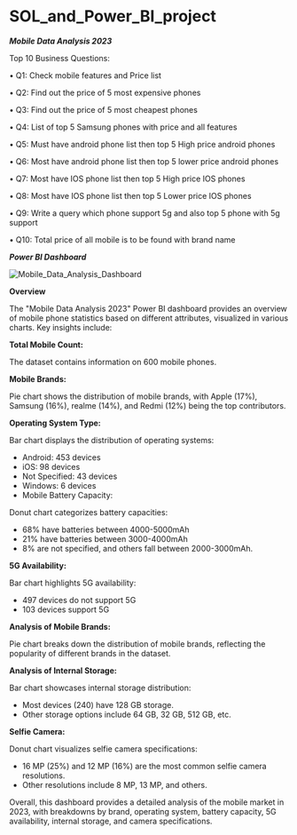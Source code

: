 # SOL_and_Power_BI_project
***Mobile Data Analysis 2023***

Top 10 Business Questions:

• Q1: Check mobile features and Price list

• Q2: Find out the price of 5 most expensive phones

• Q3: Find out the price of 5 most cheapest phones

• Q4: List of top 5 Samsung phones with price and all features

• Q5: Must have android phone list then top 5 High price android phones

• Q6: Most have android phone list then top 5 lower price android phones

• Q7: Most have IOS phone list then top 5 High price IOS phones

• Q8: Most have IOS phone list then top 5 Lower price IOS phones

• Q9: Write a query which phone support 5g and also top 5 phone with 5g support

• Q10: Total price of all mobile is to be found with brand name


***Power BI Dashboard***

![Mobile_Data_Analysis_Dashboard](https://github.com/user-attachments/assets/0f441846-7b3c-4100-af80-45ad0243fcc6)

**Overview**

The "Mobile Data Analysis 2023" Power BI dashboard provides an overview of mobile phone statistics based on different attributes, visualized in various charts. Key insights include:

**Total Mobile Count:**

The dataset contains information on 600 mobile phones.

**Mobile Brands:**

Pie chart shows the distribution of mobile brands, with Apple (17%), Samsung (16%), realme (14%), and Redmi (12%) being the top contributors.

**Operating System Type:**

Bar chart displays the distribution of operating systems:
- Android: 453 devices
- iOS: 98 devices
- Not Specified: 43 devices
- Windows: 6 devices
- Mobile Battery Capacity:

Donut chart categorizes battery capacities:
- 68% have batteries between 4000-5000mAh
- 21% have batteries between 3000-4000mAh
- 8% are not specified, and others fall between 2000-3000mAh.
  
**5G Availability:**

Bar chart highlights 5G availability:
- 497 devices do not support 5G
- 103 devices support 5G
  
**Analysis of Mobile Brands:**

Pie chart breaks down the distribution of mobile brands, reflecting the popularity of different brands in the dataset.

**Analysis of Internal Storage:**

Bar chart showcases internal storage distribution:
- Most devices (240) have 128 GB storage.
- Other storage options include 64 GB, 32 GB, 512 GB, etc.
  
**Selfie Camera:**

Donut chart visualizes selfie camera specifications:
- 16 MP (25%) and 12 MP (16%) are the most common selfie camera resolutions.
- Other resolutions include 8 MP, 13 MP, and others.

Overall, this dashboard provides a detailed analysis of the mobile market in 2023, with breakdowns by brand, operating system, battery capacity, 5G availability, internal storage, and camera specifications.

